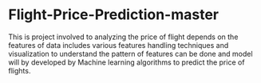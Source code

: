# Flight-Price-Prediction-master
This is project involved to analyzing the price of flight depends on the features of data includes various features handling techniques and visualization to understand the pattern of features can be done and model will by developed by Machine learning algorithms to predict the price of flights.
